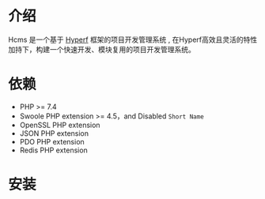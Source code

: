 # 介绍

Hcms 是一个基于 [Hyperf](https://hyperf.io/) 框架的项目开发管理系统 , 在Hyperf高效且灵活的特性加持下，构建一个快速开发、模块复用的项目开发管理系统。

# 依赖

- PHP >= 7.4
- Swoole PHP extension >= 4.5，and Disabled `Short Name`
- OpenSSL PHP extension
- JSON PHP extension
- PDO PHP extension
- Redis PHP extension

# 安装